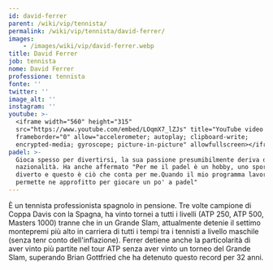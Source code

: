 ```yaml
---
id: david-ferrer
parent: /wiki/vip/tennista/
permalink: /wiki/vip/tennista/david-ferrer/
images:
    - /images/wiki/vip/david-ferrer.webp
title: David Ferrer
job: tennista
nome: David Ferrer
professione: tennista
fonte: ''
twitter: ''
image_alt: ''
instagram: ''
youtube: >-
  <iframe width="560" height="315"
  src="https://www.youtube.com/embed/LOqmX7_lZJs" title="YouTube video player"
  frameborder="0" allow="accelerometer; autoplay; clipboard-write;
  encrypted-media; gyroscope; picture-in-picture" allowfullscreen></iframe>
padel: >-
  Gioca spesso per divertirsi, la sua passione presumibilmente deriva dalla sua
  nazionalità. Ha anche affermato "Per me il padel è un hobby, uno sport dove mi
  diverto e questo è ciò che conta per me.Quando il mio programma lavorativo lo
  permette ne approfitto per giocare un po' a padel"
---
```

È un tennista professionista spagnolo in pensione. Tre volte campione di Coppa Davis con la Spagna, ha vinto tornei a tutti i livelli (ATP 250, ATP 500, Masters 1000) tranne che in un Grande Slam, attualmente detenie il settimo montepremi più alto in carriera di tutti i tempi tra i tennisti a livello maschile (senza tenr conto dell'inflazione). Ferrer detiene anche la particolarità di aver vinto più partite nel tour ATP senza aver vinto un torneo del Grande Slam, superando Brian Gottfried che ha detenuto questo record per 32 anni.